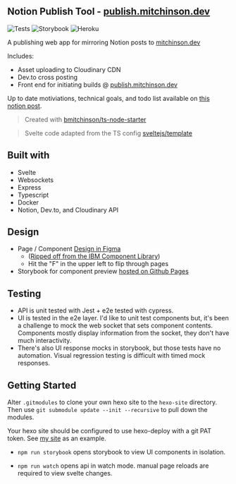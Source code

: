 ## Notion Publish Tool - [publish.mitchinson.dev](https://publish.mitchinson.dev/)

![Tests](https://github.com/bmitchinson/notion-publish-tool/actions/workflows/static.yml/badge.svg?branch=main)
![Storybook](https://github.com/bmitchinson/notion-publish-tool/actions/workflows/deploy_storybook.yml/badge.svg?branch=main)
![Heroku](https://github.com/bmitchinson/notion-publish-tool/actions/workflows/deploy_heroku.yml/badge.svg)

A publishing web app for mirroring Notion posts to [mitchinson.dev](https://mitchinson.dev)

Includes:

-   Asset uploading to Cloudinary CDN
-   Dev.to cross posting
-   Front end for initiating builds @ [publish.mitchinson.dev](https://publish.mitchinson.dev)

Up to date motiviations, technical goals, and todo list available on [this notion post](https://bmitchinson.notion.site/Posting-From-Notion-5200a0e922e34c999a4f0128b2933f75).

> Created with [bmitchinson/ts-node-starter](https://github.com/bmitchinson/ts-node-starter)

> Svelte code adapted from the TS config [sveltejs/template](https://github.com/sveltejs/template)

## Built with

-   Svelte
-   Websockets
-   Express
-   Typescript
-   Docker
-   Notion, Dev.to, and Cloudinary API

## Design

-   Page / Component [Design in Figma](https://www.figma.com/file/A4cBLkwvsozovIXCncPPu7/Main?node-id=0%3A1)
    -   ([Ripped off from the IBM Component Library](https://www.ibm.com/design/language/iconography/ui-icons/library/))
    -   Hit the "F" in the upper left to flip through pages
-   Storybook for component preview [hosted on Github Pages](https://bmitchinson.github.io/notion-publish-tool)

## Testing

-   API is unit tested with Jest + e2e tested with cypress.
-   UI is tested in the e2e layer. I'd like to unit test components but,
    it's been a challenge to mock the web socket that sets component contents.
    Components mostly display information from the socket, they don't have
    much interactivity.
-   There's also UI response mocks in storybook, but those tests have no automation.
    Visual regression testing is difficult with timed mock responses.

## Getting Started

Alter `.gitmodules` to clone your own hexo site to the `hexo-site` directory.
Then use `git submodule update --init --recursive` to pull down the modules.

Your hexo site should be configured to use hexo-deploy with a git PAT token.
See [my site](https://github.com/bmitchinson/Mitchinson.dev) as an example.

-   `npm run storybook` opens storybook to view UI components in isolation.

-   `npm run watch` opens api in watch mode. manual page reloads are required to view svelte changes.
